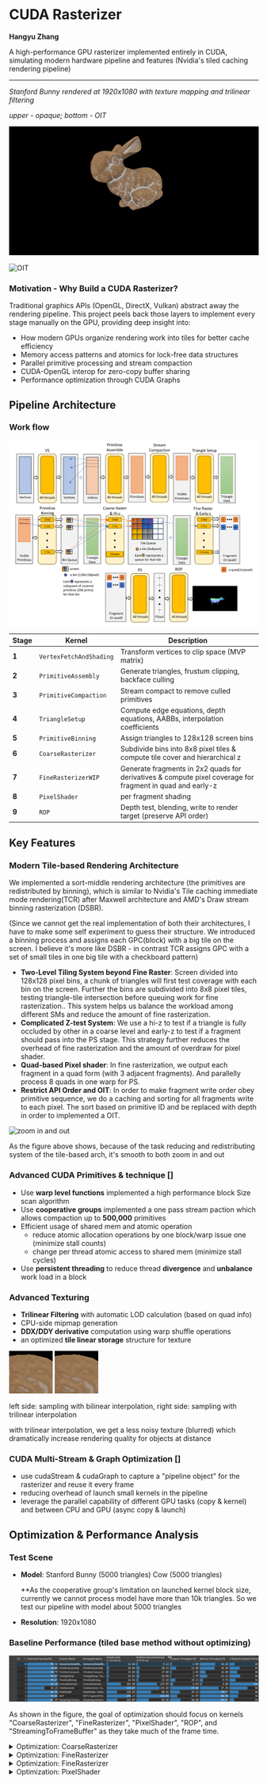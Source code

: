# CUDA Rasterizer

**Hangyu Zhang**

A high-performance GPU rasterizer implemented entirely in CUDA, simulating modern hardware pipeline and features (Nvidia's tiled caching rendering pipeline)

---

*Stanford Bunny rendered at 1920x1080 with texture mapping and trilinear filtering*

*upper - opaque; bottom - OIT*

![Rendered Bunny Model](./images/teaser.png)

![OIT](F:\CIS5650\CudaRasterizer\images\OIT.png)

### Motivation - Why Build a CUDA Rasterizer?

Traditional graphics APIs (OpenGL, DirectX, Vulkan) abstract away the rendering pipeline. This project peels back those layers to implement every stage manually on the GPU, providing deep insight into:
- How modern GPUs organize rendering work into tiles for better cache efficiency
- Memory access patterns and atomics for lock-free data structures
- Parallel primitive processing and stream compaction
- CUDA-OpenGL interop for zero-copy buffer sharing
- Performance optimization through CUDA Graphs

## Pipeline Architecture

### Work flow

![Workflow](./images/workflow.png)

| Stage | Kernel | Description |
|-------|--------|-------------|
| **1** | `VertexFetchAndShading` | Transform vertices to clip space (MVP matrix) |
| **2** | `PrimitiveAssembly` | Generate triangles, frustum clipping, backface culling |
| **3** | `PrimitiveCompaction` | Stream compact to remove culled primitives |
| **4** | `TriangleSetup` | Compute edge equations, depth equations, AABBs, interpolation coefficients |
| **5** | `PrimitiveBinning` | Assign triangles to 128x128 screen bins |
| **6** | `CoarseRasterizer` | Subdivide bins into 8x8 pixel tiles & compute tile cover and hierarchical z |
| **7** | `FineRasterizerWIP` | Generate fragments in 2x2 quads for derivatives & compute pixel coverage for fragment in quad and early-z |
| **8** | `PixelShader` | per fragment shading |
| **9** | `ROP` | Depth test, blending, write to render target (preserve API order) |

## Key Features

### Modern Tile-based Rendering Architecture

We implemented a sort-middle rendering architecture (the primitives are redistributed by binning), which is similar to Nvidia's Tile caching immediate mode rendering(TCR) after Maxwell architecture and AMD's Draw stream binning rasterization (DSBR).

(Since we cannot get the real implementation of both their architectures, I have to make some self experiment to guess their structure. We introduced a binning process and assigns each GPC(block) with a big tile on the screen. I believe it's more like DSBR - in contrast TCR assigns GPC with a set of small tiles in one big tile with a checkboard pattern)

- **Two-Level Tiling System beyond Fine Raster**: Screen divided into 128x128 pixel bins, a chunk of triangles will first test coverage with each bin on the screen. Further the bins are subdivided into 8x8 pixel tiles, testing triangle-tile intersection before queuing work for fine rasterization.. This system helps us balance the workload among different SMs and reduce the amount of fine rasterization.
- **Complicated Z-test System**: We use a hi-z to test if a triangle is fully occluded by other in a coarse level and early-z to test if a fragment should pass into the PS stage. This strategy further reduces the overhead of fine rasterization and the amount of overdraw for pixel shader.
- **Quad-based Pixel shader**: In fine rasterization, we output each fragment in a quad form (with 3 adjacent fragments). And parallelly process 8 quads in one warp for PS.
- **Restrict API Order and OIT**: In order to make fragment write order obey primitive sequence, we do a caching and sorting for all fragments write to each pixel. The sort based on primitive ID and be replaced with depth in order to implemented a OIT. 

![zoom in and out](./images/zoom_in.gif)

As the figure above shows, because of the task reducing and redistributing system of the tile-based arch, it's smooth to both zoom in and out

### Advanced CUDA Primitives & technique []

* Use **warp level functions** implemented a high performance block Size scan algorithm
* Use **cooperative groups** implemented a one pass stream paction which allows compaction up to **500,000** primitives
* Efficient usage of shared mem and atomic operation
  * reduce atomic allocation operations by one block/warp issue one (minimize stall counts)
  * change per thread atomic access to shared mem (minimize stall cycles) 
* Use **persistent threading** to reduce thread **divergence** and **unbalance** work load in a block

### Advanced Texturing

- **Trilinear Filtering** with automatic LOD calculation (based on quad info)
- CPU-side mipmap generation
- **DDX/DDY derivative** computation using warp shuffle operations
- an optimized **tile linear storage** structure for texture

![bilinear](.\images\sampling_bilinear.png) ![trilinear](.\images\sampling_trilinear.png)

left side: sampling with bilinear interpolation, right side: sampling with trilinear interpolation

with trilinear interpolation, we get a less noisy texture (blurred) which dramatically increase rendering quality for objects at distance

### CUDA Multi-Stream & Graph Optimization []

- use cudaStream & cudaGraph to capture a "pipeline object" for the rasterizer and reuse it every frame
- reducing overhead of launch small kernels in the pipeline 
- leverage the parallel capability of different GPU tasks (copy & kernel) and between CPU and GPU (async copy & launch)

## Optimization & Performance Analysis

### Test Scene
- **Model**: Stanford Bunny (5000 triangles) Cow (5000 triangles)

  **As the cooperative group's limitation on launched kernel block size, currently we cannot process model have more than 10k triangles. So we test our pipeline with model about 5000 triangles

- **Resolution**: 1920x1080

### Baseline Performance (tiled base method without optimizing)

![before](./images/origin.png)

As shown in the figure, the goal of optimization should focus on kernels "CoarseRasterizer", "FineRasterizer", "PixelShader", "ROP", and "StreamingToFrameBuffer" as they take much of the frame time.

<details>   <summary>Optimization: CoarseRasterizer</summary>      As it has a small kernel size (a block for one bin), reducing register usage here makes no sense. Hence we increase the loop unrolling count, increasing instruction effectiveness.   </details>

<details> <summary>Optimization: FineRasterizer</summary>We rewrite the queue read logic and fragment write back logic, making global read and write amortized inside the warp, reducing warp divergence. Interestingly, by making every 4 threads write a quad back, we increase memory coalescing and reduce the register overhead of loop unrolling, which also increases occupancy. Besides that, we increase our block size from 32 to 256, let every 32 threads (a warp) process one tile and the whole block process 4 tiles simultaneously. This dramatically increases occupancy, hiding read latency and eliminating the tail effect.</details>

<details> <summary>Optimization: FineRasterizer</summary> We rewrite the queue read logic and fragment write back logic, making global read and write amortized among the warp, reducing warp divergence. Interestingly, by making every 4 threads write a quad back, we increase memory coalescing and reduce the register overhead of loop unrolling, which also increases occupancy. Besides that, we increase our block size from 32 to 256, let every 32 threads (a warp) process one tile and the whole block process 4 tiles simultaneously. This dramatically increases occupancy, hiding read latency and eliminating the tail effect.
</details>
<details> 
    <summary>Optimization: PixelShader
    </summary>
    We optimize the fragment data structure, allowing each thread of the warp to read and write continuous 16-byte (float4) data in global mem. Secondly, as kernel arguments have to load to register from constant cache, when the parameter is large, the register may spill into local memory, which introduces memory stalls when accessing. We optimize the Texture2D structure and method to read from texture.
    <br />
    <img src="F:\CIS5650\CudaRasterizer\images\optimized_Frag.png" style="zoom:33%;" />
    <img src="F:\CIS5650\CudaRasterizer\images\optimized_tex.png" style="zoom:25%;" />
    <br />
    The figure above shows our optimized data structure, see source code for more details

<details> 
    <summary>Optimization: ROP Stage</summary>
    For the same reason, we packed the structure for FragmentOut. Besides that, we use shared mem to eliminate local memory usage and reduce register usage, which makes the kernel's ideal occupancy reach 100%. <mark>But, unfortunately, increasing the occupancy lets more blocks stay alive on SM, which may lead to more eviction for cachelines, making L1 & L2 hit rate lower<\mark>. So, we do not see big improvements for this kernel. 

<details> <summary>Optimization: StreamingToFrameBuffer</summary>As it has a memory-bound nature, what we do is just making memory access coalescing.</details>

With these optimization, we get a 31.7% improvement on performance:

### Final Performance

![after](F:\CIS5650\CudaRasterizer\images\after.png)

### CUDA Graph Impact

| Metric | Standard Path | CUDA Graph | Improvement |
|--------|--------------|------------|-------------|
| CPU Overhead | 450 μs | 320 μs | **-28.9%** |
| GPU Time | 1407 μs | 1390 μs | -1.2% |
| Total Frame Time | 1857 μs | 1710 μs | **-7.9%** |

### CUDA Graph Optimization

CUDA Graphs reduce CPU overhead by capturing kernel launches into a reusable execution graph:

```cuda
// RasterizerGraph.cu - First frame captures graph
cudaStreamBeginCapture(stream, cudaStreamCaptureModeGlobal);

// 12 parallel memset operations across streams
cudaMemsetAsync(dBuffer1, 0, size, stream1);
cudaMemsetAsync(dBuffer2, 0, size, stream2);
// ... etc

// Sequential rendering kernels (data dependencies)
VertexShading<<<grid, block, 0, stream>>>();
PrimitiveAssembly<<<grid, block, 0, stream>>>();
// ... rest of pipeline

cudaStreamEndCapture(stream, &graph);
cudaGraphInstantiate(&graphExec, graph, nullptr, nullptr, 0);

// Subsequent frames just launch the graph
cudaGraphLaunch(graphExec, stream);
```

**Performance Impact**:

- CPU overhead: -20-30% (measured with CPU profiler)
- Frame time: Marginal improvement (GPU-bound)
- Best use case: CPU-bound scenarios, many small kernels

**Critical Limitation**: OpenGL interop (`cudaGraphicsMapResources`) **cannot** be captured in graphs. Solution: Render to staging buffer, then `cudaMemcpy` to PBO outside graph.

### Limitation & Failure Case

**Fine Rasterization (27% of frame)** is the primary bottleneck. Optimization opportunities:
1. **Hierarchical Z-buffer**: Skip tile rasterization if fully occluded
2. **Increase tile size**: 8x8 tiles may be too small, causing overhead. Test 16x16.
3. **Warp utilization**: Profile to ensure >50% warp occupancy

**Pixel Shading (22.7%)** dominated by texture sampling. Mitigations:
- **Texture cache optimization**: Pad textures to 128-byte alignment
- **Reduce trilinear to bilinear**: 30% faster, minimal quality loss
- **Group fragments by tile**: Improve texture cache hit rate



## Future Enhancements

- [ ] **Hierarchical Z-Buffer (Hi-Z)**: Early rejection of occluded tiles
- [ ] **Multiple Render Targets (MRT)**: G-buffer for deferred shading
- [ ] **Compute Shader Pipeline**: Port to pure compute for Vulkan/DX12 comparison
- [ ] **Multi-Draw Indirect**: Batch multiple objects without CPU intervention
- [ ] **Compressed Textures**: BC7 support for reduced bandwidth
- [ ] **MSAA**: Multi-sample anti-aliasing with coverage masks
- [ ] **Dynamic Branching**: Uber-shader for multiple material types



## References

- [NVIDIA CUDA C++ Programming Guide](https://docs.nvidia.com/cuda/cuda-c-programming-guide/)
- [A trip through the Graphics Pipeline](https://fgiesen.wordpress.com/2011/07/09/a-trip-through-the-graphics-pipeline-2011-index/)
- [Tile-Based Rendering](https://developer.arm.com/documentation/102662/0100/Tile-based-rendering)
- [CUDA Graphs Introduction](https://developer.nvidia.com/blog/cuda-graphs/)
- [GPU Gems 2: Stream Compaction](https://developer.nvidia.com/gpugems/gpugems2/part-vi-simulation-and-numerical-algorithms/chapter-39-parallel-prefix-sum-scan)
